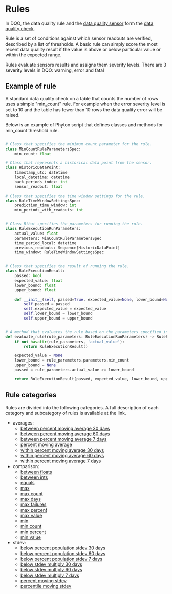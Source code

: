 # Rules

In DQO, the data quality rule and the [data quality sensor](../sensors/sensors.md) form the [data quality check](../checks/index.md).

Rule is a set of conditions against which sensor readouts are verified, described by a list of thresholds.
A basic rule can simply score the most recent data quality result if the value is above or below particular value or
within the expected range. 

Rules evaluate sensors results and assigns them severity levels. There are 3 severity levels in DQO: warning, error and
fatal


## Example of rule 

A standard data quality check on a table that counts the number of rows uses a simple "min_count" rule. For example when
the error severity level is set to 10 and the table has fewer than 10 rows the data quality error will be raised. 

Below is an example of Phyton script that defines classes and methods for min_count threshold rule.

``` py title="min_count.py"

# Class that specifies the minimum count parameter for the rule. 
class MinCountRuleParametersSpec:
    min_count: float

# Class that represents a historical data point from the sensor.
class HistoricDataPoint:
    timestamp_utc: datetime
    local_datetime: datetime
    back_periods_index: int
    sensor_readout: float

# Class that specifies the time window settings for the rule.
class RuleTimeWindowSettingsSpec:
    prediction_time_window: int
    min_periods_with_readouts: int


# Class Rthat specifies the parameters for running the rule. 
class RuleExecutionRunParameters:
    actual_value: float
    parameters: MinCountRuleParametersSpec
    time_period_local: datetime
    previous_readouts: Sequence[HistoricDataPoint]
    time_window: RuleTimeWindowSettingsSpec


# Class that specifies the result of running the rule.
class RuleExecutionResult:
    passed: bool
    expected_value: float
    lower_bound: float
    upper_bound: float

    def __init__(self, passed=True, expected_value=None, lower_bound=None, upper_bound=None):
        self.passed = passed
        self.expected_value = expected_value
        self.lower_bound = lower_bound
        self.upper_bound = upper_bound


# A method that evaluates the rule based on the parameters specified in the RuleExecutionRunParameters class.
def evaluate_rule(rule_parameters: RuleExecutionRunParameters) -> RuleExecutionResult:
    if not hasattr(rule_parameters, 'actual_value'):
        return RuleExecutionResult()

    expected_value = None
    lower_bound = rule_parameters.parameters.min_count
    upper_bound = None
    passed = rule_parameters.actual_value >= lower_bound

    return RuleExecutionResult(passed, expected_value, lower_bound, upper_bound)
```

## Rule categories

Rules are divided into the following categories. A full description of each category and subcategory of rules is 
available at the link.

- averages:
    - [between percent moving average 30 days](../../../reference/rules/averages/#between-percent-moving-average-30-days)
    - [between percent moving average 60 days](../../../reference/rules/averages/#between-percent-moving-average-60-days)
    - [between percent moving average 7 days](../../../reference/rules/averages/#between-percent-moving-average-7-days)
    - [percent moving average](../../../reference/rules/averages/#percent-moving-average)
    - [within percent moving average 30 days](../../../reference/rules/averages/#within-percent-moving-average-30-days)
    - [within percent moving average 60 days](../../../reference/rules/averages/#within-percent-moving-average-60-days)
    - [within percent moving average 7 days](../../../reference/rules/averages/#within-percent-moving-average-7-days)
- comparison:
    - [between floats](../../../reference/rules/comparison/#between-floats)
    - [between ints](../../../reference/rules/comparison/#between-ints)
    - [equals](../../../reference/rules/comparison/#equals)
    - [max](../../../reference/rules/comparison/#max)
    - [max count](../../../reference/rules/comparison/#max-count)
    - [max days](../../../reference/rules/comparison/#max-days)
    - [max failures](../../../reference/rules/comparison/#max-failures)
    - [max percent](../../../reference/rules/comparison/#max-percent)
    - [max value](../../../reference/rules/comparison/#max-value)
    - [min](../../../reference/rules/comparison/#min)
    - [min count](../../../reference/rules/comparison/#min-count)
    - [min percent](../../../reference/rules/comparison/#min-percent)
    - [min value](../../../reference/rules/comparison/#min-value)
- stdev:
    - [below percent population stdev 30 days](../../../reference/rules/stdev/#below-percent-population-stdev-30-days)
    - [below percent population stdev 60 days](../../../reference/rules/stdev/#below-percent-population-stdev-60-days)
    - [below percent population stdev 7 days](../../../reference/rules/stdev/#below-percent-population-stdev-7-days)
    - [below stdev multiply 30 days](../../../reference/rules/stdev/#below-stdev-multiply-30-days)
    - [below stdev multiply 60 days](../../../reference/rules/stdev/#below-stdev-multiply-60-days)
    - [below stdev multiply 7 days](../../../reference/rules/stdev/#below-stdev-multiply-7-days)
    - [percent moving stdev](../../../reference/rules/stdev/#percent-moving-stdev)
    - [percentile moving stdev](../../../reference/rules/stdev/#percentile-moving-stdev)